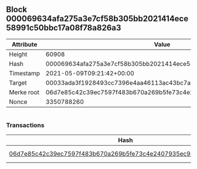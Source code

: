 ## Block 000069634afa275a3e7cf58b305bb2021414ece58991c50bbc17a08f78a826a3

Attribute | Value
--- | ---
Height | 60908
Hash | 000069634afa275a3e7cf58b305bb2021414ece58991c50bbc17a08f78a826a3
Timestamp | 2021-05-09T09:21:42+00:00
Target | 00033ada3f1928493cc7396e4aa46113ac43bc7ac52aab5d08e3934913716f64
Merke root | 06d7e85c42c39ec7597f483b670a269b5fe73c4e2407935ec91b71e41d66a9a8
Nonce | 3350788260

```

```

### Transactions

Hash | Amount
--- | ---
[06d7e85c42c39ec7597f483b670a269b5fe73c4e2407935ec91b71e41d66a9a8](06d7e85c42c39ec7597f483b670a269b5fe73c4e2407935ec91b71e41d66a9a8.md) | 10.00000000 SKEPTI 
